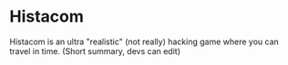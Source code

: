 # Histacom
Histacom is an ultra "realistic" (not really) hacking game where you can travel in time. (Short summary, devs can edit)
